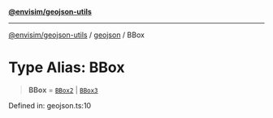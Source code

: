 [**@envisim/geojson-utils**](../../README.md)

---

[@envisim/geojson-utils]() / [geojson](../README.md) / BBox

# Type Alias: BBox

> **BBox** = [`BBox2`](BBox2.md) \| [`BBox3`](BBox3.md)

Defined in: geojson.ts:10
